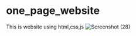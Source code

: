 # one_page_website
This is website using html,css,js
![Screenshot (28)](https://user-images.githubusercontent.com/84303023/169749433-6285e5c9-41a7-484e-a7c8-4d91ac0691f3.png)
